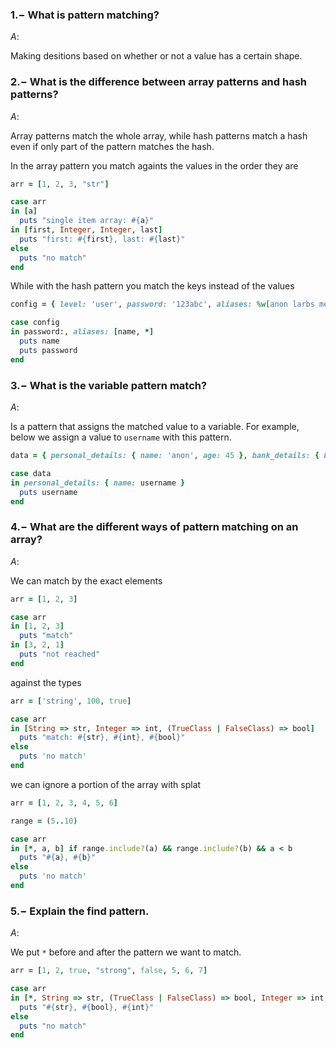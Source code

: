 ### $1.-$ What is pattern matching?

$A:$

Making desitions based on whether or not a value has a certain shape.

### $2.-$ What is the difference between array patterns and hash patterns?

$A:$

Array patterns match the whole array, while hash patterns match a hash even if only part of the pattern matches the hash.

In the array pattern you match againts the values in the order they are

```ruby
arr = [1, 2, 3, "str"]

case arr
in [a]
  puts "single item array: #{a}"
in [first, Integer, Integer, last]
  puts "first: #{first}, last: #{last}"
else
  puts "no match"
end
```

While with the hash pattern you match the keys instead of the values

```ruby
config = { level: 'user', password: '123abc', aliases: %w[anon larbs meteor] }

case config
in password:, aliases: [name, *]
  puts name
  puts password
end
```

### $3.-$ What is the variable pattern match?

$A:$

Is a pattern that assigns the matched value to a variable. For example, below we assign a value to `username` with this pattern.

```ruby
data = { personal_details: { name: 'anon', age: 45 }, bank_details: { balance: 50 } }

case data
in personal_details: { name: username }
  puts username
end
```

### $4.-$ What are the different ways of pattern matching on an array?

$A:$

We can match by the exact elements

```ruby
arr = [1, 2, 3]

case arr
in [1, 2, 3]
  puts "match"
in [3, 2, 1]
  puts "not reached"
end
```

against the types

```ruby
arr = ['string', 100, true]

case arr
in [String => str, Integer => int, (TrueClass | FalseClass) => bool]
  puts "match: #{str}, #{int}, #{bool}"
else
  puts 'no match'
end
```

we can ignore a portion of the array with splat

```ruby
arr = [1, 2, 3, 4, 5, 6]

range = (5..10)

case arr
in [*, a, b] if range.include?(a) && range.include?(b) && a < b
  puts "#{a}, #{b}"
else
  puts 'no match'
end
```

### $5.-$ Explain the find pattern.

$A:$

We put `*` before and after the pattern we want to match.

```ruby
arr = [1, 2, true, "strong", false, 5, 6, 7]

case arr
in [*, String => str, (TrueClass | FalseClass) => bool, Integer => int, *]
  puts "#{str}, #{bool}, #{int}"
else
  puts "no match"
end
```
